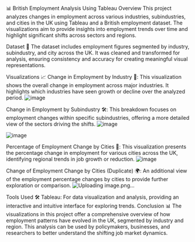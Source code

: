 📊 British Employment Analysis Using Tableau
Overview
This project analyzes changes in employment across various industries, subindustries, and cities in the UK using Tableau and a British employment dataset. The visualizations aim to provide insights into employment trends over time and highlight significant shifts across sectors and regions.

Dataset 📁
The dataset includes employment figures segmented by industry, subindustry, and city across the UK. It was cleaned and transformed for analysis, ensuring consistency and accuracy for creating meaningful visual representations.

Visualizations 📈
Change in Employment by Industry 🏢: This visualization shows the overall change in employment across major industries. It highlights which industries have seen growth or decline over the analyzed period.
![image](https://github.com/user-attachments/assets/7c6e09fc-273e-4824-9a64-a191f90b6471)

Change in Employment by Subindustry 🛠️: This breakdown focuses on employment changes within specific subindustries, offering a more detailed view of the sectors driving the shifts.
![image](https://github.com/user-attachments/assets/3e5f1a2e-62ac-4e3d-b36c-de5d0a9bc1a1)

![image](https://github.com/user-attachments/assets/b70d07b9-2305-4a61-aebb-368863a8d047)

Percentage of Employment Change by Cities 🌆: This visualization presents the percentage change in employment for various cities across the UK, identifying regional trends in job growth or reduction.
![image](https://github.com/user-attachments/assets/0fd5d98a-7080-4ca7-a701-c3811ac93bc5)

Change of Employment Change by Cities (Duplicate) 🌍: An additional view of the employment percentage changes by cities to provide further exploration or comparison.
![Uploading image.png…]()

Tools Used 🛠️
Tableau: For data visualization and analysis, providing an interactive and intuitive interface for exploring trends.
Conclusion 📊
The visualizations in this project offer a comprehensive overview of how employment patterns have evolved in the UK, segmented by industry and region. This analysis can be used by policymakers, businesses, and researchers to better understand the shifting job market dynamics.
